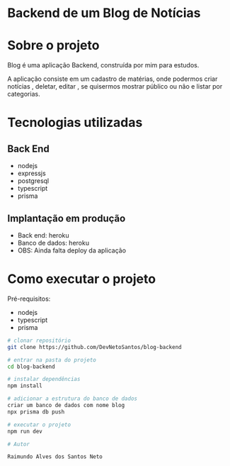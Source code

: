 # Backend de um Blog de Notícias

# Sobre o projeto

Blog é uma aplicação Backend, construída por mim para estudos.

A aplicação consiste em um cadastro de matérias, onde podermos criar notícias , deletar, editar , se quisermos mostrar público ou não e listar por categorias.

# Tecnologias utilizadas
## Back End
- nodejs
- expressjs
- postgresql
- typescript
- prisma

## Implantação em produção
- Back end: heroku
- Banco de dados: heroku
- OBS: Ainda falta deploy da aplicação

# Como executar o projeto

Pré-requisitos:
- nodejs
- typescript
- prisma

```bash
# clonar repositório
git clone https://github.com/DevNetoSantos/blog-backend

# entrar na pasta do projeto
cd blog-backend

# instalar dependências
npm install

# adicionar a estrutura do banco de dados
criar um banco de dados com nome blog
npx prisma db push

# executar o projeto
npm run dev

# Autor

Raimundo Alves dos Santos Neto
